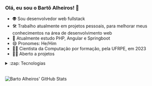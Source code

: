 ### Olá, eu sou o Bartô Alheiros! 👋
- 👽 Sou desenvolvedor web fullstack
- 🛠 Trabalho atualmente em projetos pessoais, para melhorar meus conhecimentos na área de desenvolvimento web
- 🌱 Atualmente estudo PHP, Angular e Springboot
- 😄 Pronomes: He/Him
- 👨‍🎓 Cientista da Computação por formação, pela UFRPE, em 2023
- 🕵️‍♀️ Aberto a projetos

<details>
<summary>:zap: Tecnologias</summary>
<div style="display: flex; justify-content: center;"><br>
  <div style="display: flex; justify-content: center;">
    <img align="center" alt="Barto-Angular" height="30" width="30" src="https://angular.io/assets/images/logos/angular/angular.png">
  </div>
  <div style="display: flex; justify-content: center;">
    <img align="center" alt="Barto-PHP" height="40" width="40" src="./img/php-logo.png">
  </div>
  <div style="display: flex; justify-content: center;">
    <img align="center" alt="Barto-Java" height="42" width="42" style="margin: 0 20 20 20;" src="./img/java-logo.png">
  </div>
  <div style="display: flex; justify-content: center;">
    <img align="center" alt="Barto-Spring" height="60" width="60" style="padding-bottom: 30;" src="./img/spring-logo.svg">
  </div>
</div>
</details>

<br />

<div style="display: inline_block"><br>
  <img align="left" alt="Barto Alheiros' GitHub Stats" src="https://readme-stats-bartoalheiros.vercel.app/api?username=bartoalheiros&show_icons=true&hide_border=false&title_color=ff652f&icon_color=FFE400&bg_color=09131B&text_color=ffffff&border_color=0c1a25" />
<div>
